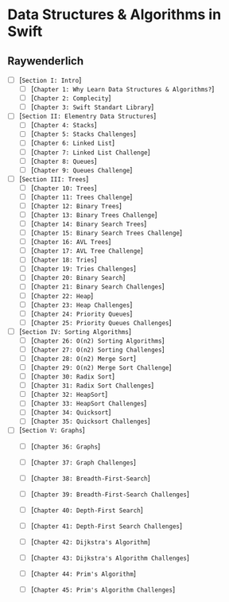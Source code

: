 # Data Structures & Algorithms in Swift
## Raywenderlich

- [ ] [`Section I: Intro`]
    - [ ] [`Chapter 1: Why Learn Data Structures & Algorithms?`]
    - [ ] [`Chapter 2: Complecity`]
    - [ ] [`Chapter 3: Swift Standart Library`]
- [ ] [`Section II: Elementry Data Structures`]
    - [ ] [`Chapter 4: Stacks`]
    - [ ] [`Chapter 5: Stacks Challenges`]
    - [ ] [`Chapter 6: Linked List`]
    - [ ] [`Chapter 7: Linked List Challenge`]
    - [ ] [`Chapter 8: Queues`]
    - [ ] [`Chapter 9: Queues Challenge`]
- [ ] [`Section III: Trees`]
    - [ ] [`Chapter 10: Trees`]
    - [ ] [`Chapter 11: Trees Challenge`]
    - [ ] [`Chapter 12: Binary Trees`]
    - [ ] [`Chapter 13: Binary Trees Challenge`]
    - [ ] [`Chapter 14: Binary Search Trees`]
    - [ ] [`Chapter 15: Binary Search Trees Challenge`]
    - [ ] [`Chapter 16: AVL Trees`]
    - [ ] [`Chapter 17: AVL Tree Challenge`]
    - [ ] [`Chapter 18: Tries`]
    - [ ] [`Chapter 19: Tries Challenges`]
    - [ ] [`Chapter 20: Binary Search`]
    - [ ] [`Chapter 21: Binary Search Challenges`]
    - [ ] [`Chapter 22: Heap`]
    - [ ] [`Chapter 23: Heap Challenges`]
    - [ ] [`Chapter 24: Priority Queues`]
    - [ ] [`Chapter 25: Priority Queues Challenges`]
- [ ] [`Section IV: Sorting Algorithms`]
    - [ ] [`Chapter 26: O(n2) Sorting Algorithms`]
    - [ ] [`Chapter 27: O(n2) Sorting Challenges`]
    - [ ] [`Chapter 28: O(n2) Merge Sort`]
    - [ ] [`Chapter 29: O(n2) Merge Sort Challenge`]
    - [ ] [`Chapter 30: Radix Sort`]
    - [ ] [`Chapter 31: Radix Sort Challenges`]
    - [ ] [`Chapter 32: HeapSort`]
    - [ ] [`Chapter 33: HeapSort Challenges`]
    - [ ] [`Chapter 34: Quicksort`]
    - [ ] [`Chapter 35: Quicksort Challenges`]
- [ ] [`Section V: Graphs`]
    - [ ] [`Chapter 36: Graphs`]
    - [ ] [`Chapter 37: Graph Challenges`]
    - [ ] [`Chapter 38: Breadth-First-Search`]
    - [ ] [`Chapter 39: Breadth-First-Search Challenges`]
    - [ ] [`Chapter 40: Depth-First Search`]
    - [ ] [`Chapter 41: Depth-First Search Challenges`]
    - [ ] [`Chapter 42: Dijkstra's Algorithm`]
    - [ ] [`Chapter 43: Dijkstra's Algorithm Challenges`]
    - [ ] [`Chapter 44: Prim's Algorithm`]
    - [ ] [`Chapter 45: Prim's Algorithm Challenges`]
    
    
